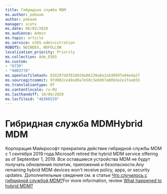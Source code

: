 ```yaml
---
title: Гибридная служба MDM
ms.author: pebaum
author: pebaum
manager: scotv
ms.date: 08/03/2020
ms.audience: Admin
ms.topic: article
ms.service: o365-administration
ROBOTS: NOINDEX, NOFOLLOW
localization_priority: Priority
ms.collection: Adm_O365
ms.custom:
- "6739"
- "9003778"
ms.openlocfilehash: 828287ddf818920e86220a8a2a5d0997e04eda27
ms.sourcegitcommit: 9fd002ce49ad9a7e58c3eb997a8063e2e1feab55
ms.translationtype: HT
ms.contentlocale: ru-RU
ms.lasthandoff: 10/06/2020
ms.locfileid: "48366529"
---
```

# <a name="hybrid-mdm"></a><span data-ttu-id="130db-102">Гибридная служба MDM</span><span class="sxs-lookup"><span data-stu-id="130db-102">Hybrid MDM</span></span>

<span data-ttu-id="130db-103">Корпорация Майкрософт прекратила действие гибридной службы MDM с 1 сентября 2019 года.</span><span class="sxs-lookup"><span data-stu-id="130db-103">Microsoft retired the hybrid MDM service offering as of September 1, 2019.</span></span> <span data-ttu-id="130db-104">Все оставшиеся устройства MDM не будут получать обновления политик, приложений и безопасности.</span><span class="sxs-lookup"><span data-stu-id="130db-104">Any remaining hybrid MDM devices won't receive policy, apps, or security updates.</span></span> <span data-ttu-id="130db-105">Дополнительные сведения см. в статье [Что случилось с гибридной службой MDM?](https://docs.microsoft.com/configmgr/mdm/understand/what-happened-to-hybrid)</span><span class="sxs-lookup"><span data-stu-id="130db-105">For more information, review [What happened to hybrid MDM?](https://docs.microsoft.com/configmgr/mdm/understand/what-happened-to-hybrid)</span></span>